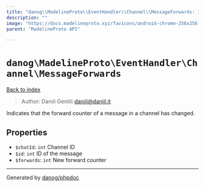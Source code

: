 ```yaml
---
title: "danog\\MadelineProto\\EventHandler\\Channel\\MessageForwards: Indicates that the forward counter of a message in a channel has changed."
description: ""
image: "https://docs.madelineproto.xyz/favicons/android-chrome-256x256.png"
parent: "MadelineProto API"

---
```

# `danog\MadelineProto\EventHandler\Channel\MessageForwards`
[Back to index](../../../../index.html)

> Author: Daniil Gentili <daniil@daniil.it>  
  

Indicates that the forward counter of a message in a channel has changed.  



## Properties
* `$chatId`: `int` Channel ID
* `$id`: `int` ID of the message
* `$forwards`: `int` New forward counter
---
Generated by [danog/phpdoc](https://phpdoc.daniil.it)
